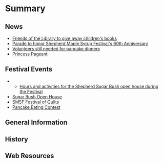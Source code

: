 # Summary

## News

* [Friends of the Library to give away children's books](_posts/2018-01-28-friends-of-the-library-to-give-away-childrens-books-during-festival.md)
* [Parade to honor Shepherd Maple Syrup Festival's 60th Anniversary](_posts/2018-02-03-parade-to-honor-shepherd-maple-syrup-festivals-60th-anniversary.md)
* [Volunteers still needed for pancake dinners](_posts/2018-04-22-volunteers-still-needed-for-pancake-dinners.md)
* [Princess Pageant](_posts/2018-04-21-princess-pageant-to-take-place-april-24.md)

## Festival Events

* * [Hours and activities for the Shepherd Sugar Bush open house during the Festival](_posts/2018-02-27-hours-and-activities-for-the-shepherd-sugar-bush-open-house-during-the-maple-syrup-festival.md)
* [Sugar Bush Open House](_posts/2017-12-29-sugar-bush-open-house.md)
* [SMSF Festival of Quilts](_posts/2017-12-29-smsf-festival-of-quilts-to-be-held-apriil-28-during-the-2018-shepherd-maple-syrup-festival.md)
* [Pancake Eating Contest](_posts/2018-01-12-pancake-eating-contest.md)


## General Information


## History
[](_posts/2017-12-29-shepherd-and-maple-syrup-was-it-destiny.md)

## Web Resources



